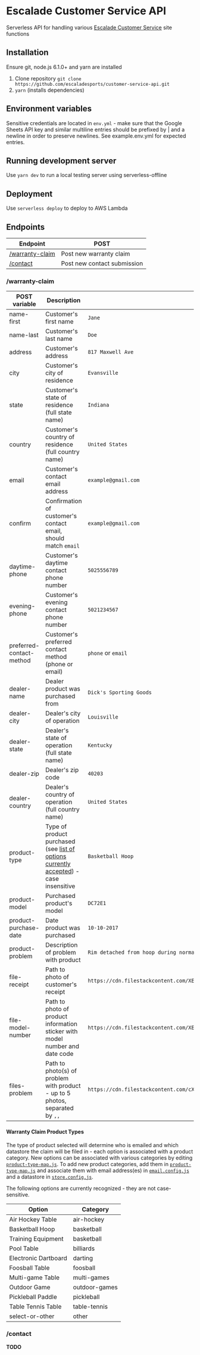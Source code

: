 # Escalade Customer Service API
Serverless API for handling various [Escalade Customer Service](http://support.escaladesports.com) site functions

## Installation

Ensure git, node.js 6.1.0+ and yarn are installed

1. Clone repository `git clone https://github.com/escaladesports/customer-service-api.git`
2. `yarn` (installs dependencies)

## Environment variables
Sensitive credentials are located in `env.yml` - make sure that the Google Sheets API key and similar multiline entries should be prefixed by | and a newline in order to preserve newlines. See example.env.yml for expected entries.

## Running development server

Use `yarn dev` to run a local testing server using serverless-offline

## Deployment

Use `serverless deploy` to deploy to AWS Lambda

## Endpoints

| Endpoint | POST | 
| -------- | ---- |
| [/warranty-claim](#/warranty-claim) | Post new warranty claim
| [/contact](#/contact) | Post new contact submission

### /warranty-claim

| POST variable | Description | Example |
| ------------- | ----------- | ------- |
| name-first | Customer's first name | `Jane` |
| name-last | Customer's last name | `Doe` |
| address | Customer's address | `817 Maxwell Ave` |
| city | Customer's city of residence | `Evansville` |
| state | Customer's state of residence (full state name) | `Indiana` |
| country | Customer's country of residence (full country name) | `United States` |
| email | Customer's contact email address | `example@gmail.com` |
| confirm | Confirmation of customer's contact email, should match `email` | `example@gmail.com` |
| daytime-phone | Customer's daytime contact phone number | `5025556789` |
| evening-phone | Customer's evening contact phone number | `5021234567` |
| preferred-contact-method | Customer's preferred contact method (phone or email) | `phone` or `email` |
| dealer-name | Dealer product was purchased from | `Dick's Sporting Goods` |
| dealer-city | Dealer's city of operation | `Louisville` |
| dealer-state | Dealer's state of operation (full state name) | `Kentucky` |
| dealer-zip | Dealer's zip code | `40203` |
| dealer-country | Dealer's country of operation (full country name) | `United States` |
| product-type | Type of product purchased (see [list of options currently accepted](#warranty-claim-product-types)) - case insensitive | `Basketball Hoop` |
| product-model | Purchased product's model | `DC72E1` |
| product-purchase-date | Date product was purchased | `10-10-2017` |
| product-problem | Description of problem with product | `Rim detached from hoop during normal use a few days after purchase` |
| file-receipt | Path to photo of customer's receipt | `https://cdn.filestackcontent.com/XE1QBZLSnuUtMq36rzLi` |
| file-model-number | Path to photo of product information sticker with model number and date code | `https://cdn.filestackcontent.com/XE1QBZLSnuUtMq36rzLi` |
| files-problem | Path to photo(s) of problem with product - up to 5 photos, separated by `,,` | `https://cdn.filestackcontent.com/cXYQa8xvTBCalrZLVHMI,,https://cdn.filestackcontent.com/ia1dj1z4TJCRYdrRz1Al,,https://cdn.filestackcontent.com/0ttoPTc1S0yrK1JyQgKw` |

#### Warranty Claim Product Types

The type of product selected will determine who is emailed and which datastore the claim will be filed in - each option is associated with a product category. New options can be associated with various categories by editing [`product-type-map.js`](src/product-type-map.js). To add new product categories, add them in [`product-type-map.js`](src/product-type-map.js) and associate them with email address(es) in [`email.config.js`](config/email.config.js) and a datastore in [`store.config.js`](config/store.config.js).

The following options are currently recognized - they are not case-sensitive.

| Option | Category |
| ------ | -------- |
| Air Hockey Table | air-hockey |
| Basketball Hoop | basketball |
| Training Equipment | basketball |
| Pool Table | billiards |
| Electronic Dartboard | darting |
| Foosball Table | foosball |
| Multi-game Table | multi-games |
| Outdoor Game | outdoor-games |
| Pickleball Paddle | pickleball |
| Table Tennis Table | table-tennis |
| select-or-other | other |

### /contact

**TODO**